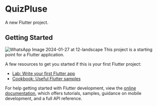 # QuizPluse

A new Flutter project.

## Getting Started
![WhatsApp Image 2024-01-27 at 12-landscape](https://github.com/Rohit10gt/QuizPlus/assets/122485591/090f36c4-2d62-475e-af03-006cbe67b2e0)
This project is a starting point for a Flutter application.

A few resources to get you started if this is your first Flutter project:

- [Lab: Write your first Flutter app](https://docs.flutter.dev/get-started/codelab)
- [Cookbook: Useful Flutter samples](https://docs.flutter.dev/cookbook)

For help getting started with Flutter development, view the
[online documentation](https://docs.flutter.dev/), which offers tutorials,
samples, guidance on mobile development, and a full API reference.
